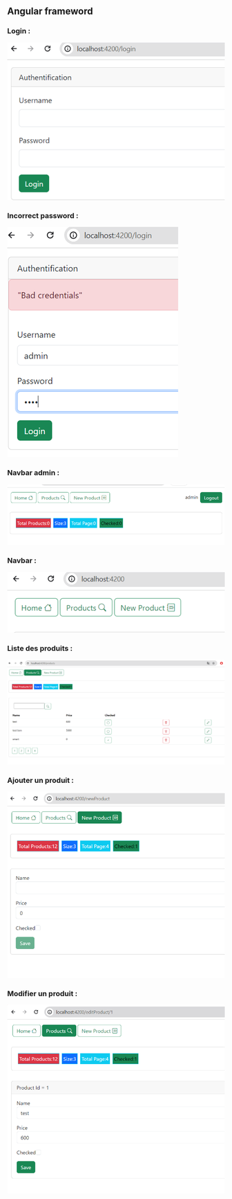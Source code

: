 
  <h2> Angular frameword  </h2>
<h3> Login :  </h3>
  <img src="image/6.png">
<h3> Incorrect password :  </h3>
  <img src="image/7.png">
  <h3> Navbar admin :  </h3>
  <img src="image/8.png">
   <h3> Navbar :  </h3>
  <img src="image/1.png">

   <h3> Liste des produits :  </h3>
  <img src="image/2.png">

<h3> Ajouter un produit :  </h3>
  <img src="image/3.png">

<h3> Modifier un produit :  </h3>
  <img src="image/4.png">



